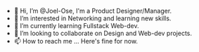 - 👋 Hi, I’m @Joel-Ose, I'm a Product Designer/Manager.
- 👀 I’m interested in Networking and learning new skills.
- 🌱 I’m currently learning Fullstack Web-dev.
- 💞️ I’m looking to collaborate on Design and Web-dev projects.
- 📫 How to reach me ... Here's fine for now.

<!---
Joel-Ose/Joel-Ose is a ✨ special ✨ repository because its `README.md` (this file) appears on your GitHub profile.
You can click the Preview link to take a look at your changes.
--->

